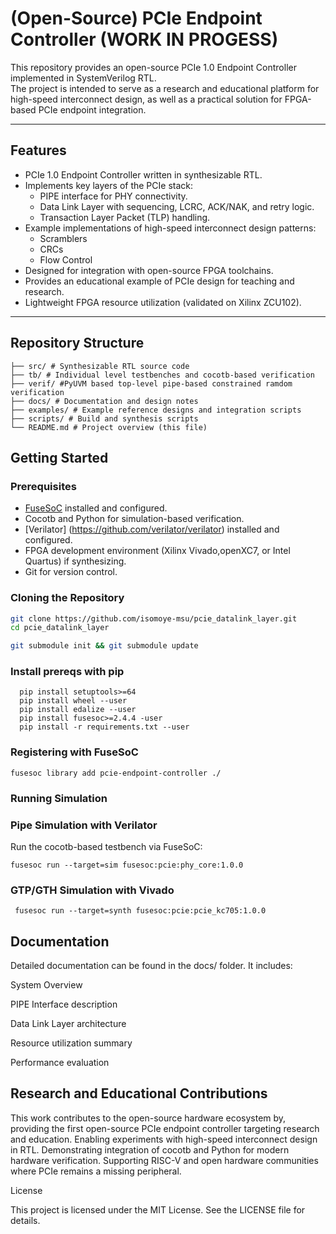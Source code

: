 # (Open-Source) PCIe Endpoint Controller (WORK IN PROGESS)

This repository provides an open-source PCIe 1.0 Endpoint Controller implemented in SystemVerilog RTL.  
The project is intended to serve as a research and educational platform for high-speed interconnect design, as well as a practical solution for FPGA-based PCIe endpoint integration.

---

## Features
- PCIe 1.0 Endpoint Controller written in synthesizable RTL.
- Implements key layers of the PCIe stack:
  - PIPE interface for PHY connectivity.
  - Data Link Layer with sequencing, LCRC, ACK/NAK, and retry logic.
  - Transaction Layer Packet (TLP) handling.
- Example implementations of high-speed interconnect design patterns:
  - Scramblers
  - CRCs
  - Flow Control
- Designed for integration with open-source FPGA toolchains.
- Provides an educational example of PCIe design for teaching and research.
- Lightweight FPGA resource utilization (validated on Xilinx ZCU102).

---

## Repository Structure
```
├── src/ # Synthesizable RTL source code
├── tb/ # Individual level testbenches and cocotb-based verification
├── verif/ #PyUVM based top-level pipe-based constrained ramdom verification 
├── docs/ # Documentation and design notes
├── examples/ # Example reference designs and integration scripts
├── scripts/ # Build and synthesis scripts
└── README.md # Project overview (this file)
```



## Getting Started

### Prerequisites
- [FuseSoC](https://github.com/olofk/fusesoc) installed and configured.
- Cocotb and Python for simulation-based verification.
- [Verilator] (https://github.com/verilator/verilator) installed and configured.
- FPGA development environment (Xilinx Vivado,openXC7, or Intel Quartus) if synthesizing.
- Git for version control.

### Cloning the Repository
```bash
git clone https://github.com/isomoye-msu/pcie_datalink_layer.git
cd pcie_datalink_layer

git submodule init && git submodule update
```

### Install prereqs with pip

```
  pip install setuptools>=64
  pip install wheel --user
  pip install edalize --user
  pip install fusesoc>=2.4.4 -user
  pip install -r requirements.txt --user
```

### Registering with FuseSoC

```
fusesoc library add pcie-endpoint-controller ./
```

### Running Simulation


### Pipe Simulation with Verilator
Run the cocotb-based testbench via FuseSoC:

```fusesoc run --target=sim fusesoc:pcie:phy_core:1.0.0```


### GTP/GTH Simulation with Vivado

``` fusesoc run --target=synth fusesoc:pcie:pcie_kc705:1.0.0```

## Documentation

Detailed documentation can be found in the docs/ folder.
It includes:

System Overview

PIPE Interface description

Data Link Layer architecture

Resource utilization summary

Performance evaluation


##  Research and Educational Contributions

This work contributes to the open-source hardware ecosystem by, providing the first open-source PCIe endpoint controller targeting research and education.
Enabling experiments with high-speed interconnect design in RTL. Demonstrating integration of cocotb and Python for modern hardware verification. Supporting RISC-V and open hardware communities where PCIe remains a missing peripheral.


License

This project is licensed under the MIT License. See the LICENSE file for details.
